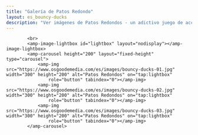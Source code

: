 ```yaml
---
title: "Galería de Patos Redondo"
layout: es_bouncy-ducks
description: "Ver imágenes de Patos Redondos - un adictivo juego de acción, disponible gratis para Android (Google Play), Windows (Tienda Windows) y Tizen."
---
```

			<br>
			<amp-image-lightbox id="lightbox" layout="nodisplay"></amp-image-lightbox>
			<amp-carousel height="200" layout="fixed-height" type="carousel">
				<amp-img src="https://www.osgoodemedia.com/es/images/bouncy-ducks-01.jpg" width="300" height="200" alt="Patos Redondos" on="tap:lightbox"
				    role="button" tabindex="0"></amp-img>
				<amp-img src="https://www.osgoodemedia.com/es/images/bouncy-ducks-02.jpg" width="300" height="200" alt="Patos Redondos" on="tap:lightbox"
				    role="button" tabindex="0"></amp-img>
				<amp-img src="https://www.osgoodemedia.com/es/images/bouncy-ducks-03.jpg" width="300" height="200" alt="Patos Redondos" on="tap:lightbox"
				    role="button" tabindex="0"></amp-img>
			</amp-carousel>